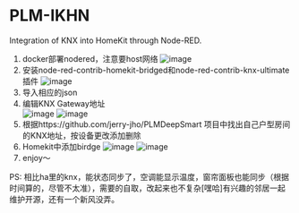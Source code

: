 # PLM-IKHN
Integration of KNX into HomeKit through Node-RED.
1. docker部署nodered，注意要host网络
   ![image](https://github.com/new1943/PLM-IKHN/blob/main/IMG/img_1.png)
2. 安装node-red-contrib-homekit-bridged和node-red-contrib-knx-ultimate插件
   ![image](https://github.com/new1943/PLM-IKHN/blob/main/IMG/img.png)
4. 导入相应的json  
5. 编辑KNX Gateway地址  
   ![image](https://github.com/new1943/PLM-IKHN/blob/main/IMG/img_2.png)
   ![image](https://github.com/new1943/PLM-IKHN/blob/main/IMG/img_3.png)
6. 根据https://github.com/jerry-jho/PLMDeepSmart 项目中找出自己户型房间的KNX地址，按设备更改添加删除
7. Homekit中添加birdge
   ![image](https://github.com/new1943/PLM-IKHN/blob/main/IMG/img_4.png)
   ![image](https://github.com/new1943/PLM-IKHN/blob/main/IMG/img_5.png)
8. enjoy～


PS: 相比ha里的knx，能状态同步了，空调能显示温度，窗帘面板也能同步（根据时间算的，尽管不太准），需要的自取，改起来也不复杂[嘿哈]有兴趣的邻居一起维护开源，还有一个新风没弄。
